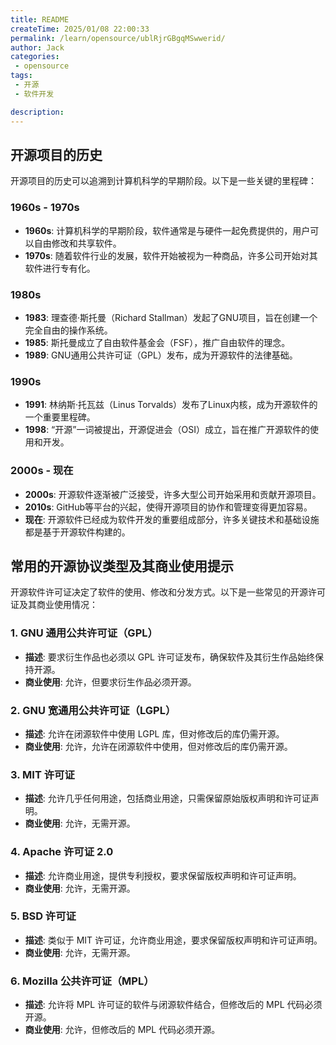 ```yaml
---
title: README
createTime: 2025/01/08 22:00:33
permalink: /learn/opensource/ublRjrGBgqMSwwerid/
author: Jack
categories:
 - opensource
tags:
 - 开源
 - 软件开发

description: 
---
```


## 开源项目的历史

开源项目的历史可以追溯到计算机科学的早期阶段。以下是一些关键的里程碑：

### 1960s - 1970s
- **1960s**: 计算机科学的早期阶段，软件通常是与硬件一起免费提供的，用户可以自由修改和共享软件。
- **1970s**: 随着软件行业的发展，软件开始被视为一种商品，许多公司开始对其软件进行专有化。

### 1980s
- **1983**: 理查德·斯托曼（Richard Stallman）发起了GNU项目，旨在创建一个完全自由的操作系统。
- **1985**: 斯托曼成立了自由软件基金会（FSF），推广自由软件的理念。
- **1989**: GNU通用公共许可证（GPL）发布，成为开源软件的法律基础。

### 1990s
- **1991**: 林纳斯·托瓦兹（Linus Torvalds）发布了Linux内核，成为开源软件的一个重要里程碑。
- **1998**: “开源”一词被提出，开源促进会（OSI）成立，旨在推广开源软件的使用和开发。

### 2000s - 现在
- **2000s**: 开源软件逐渐被广泛接受，许多大型公司开始采用和贡献开源项目。
- **2010s**: GitHub等平台的兴起，使得开源项目的协作和管理变得更加容易。
- **现在**: 开源软件已经成为软件开发的重要组成部分，许多关键技术和基础设施都是基于开源软件构建的。



## 常用的开源协议类型及其商业使用提示

开源软件许可证决定了软件的使用、修改和分发方式。以下是一些常见的开源许可证及其商业使用情况：

### 1. GNU 通用公共许可证（GPL）
- **描述**: 要求衍生作品也必须以 GPL 许可证发布，确保软件及其衍生作品始终保持开源。
- **商业使用**: 允许，但要求衍生作品必须开源。

### 2. GNU 宽通用公共许可证（LGPL）
- **描述**: 允许在闭源软件中使用 LGPL 库，但对修改后的库仍需开源。
- **商业使用**: 允许，允许在闭源软件中使用，但对修改后的库仍需开源。

### 3. MIT 许可证
- **描述**: 允许几乎任何用途，包括商业用途，只需保留原始版权声明和许可证声明。
- **商业使用**: 允许，无需开源。

### 4. Apache 许可证 2.0
- **描述**: 允许商业用途，提供专利授权，要求保留版权声明和许可证声明。
- **商业使用**: 允许，无需开源。

### 5. BSD 许可证
- **描述**: 类似于 MIT 许可证，允许商业用途，要求保留版权声明和许可证声明。
- **商业使用**: 允许，无需开源。

### 6. Mozilla 公共许可证（MPL）
- **描述**: 允许将 MPL 许可证的软件与闭源软件结合，但修改后的 MPL 代码必须开源。
- **商业使用**: 允许，但修改后的 MPL 代码必须开源。


